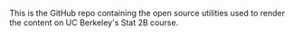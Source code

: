 This is the GitHub repo containing the open source utilities used to render
the content on UC Berkeley's Stat 2B course.
